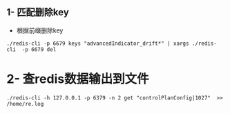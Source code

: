 ## 1- 匹配删除key 

- 根据前缀删除key

```shell
./redis-cli -p 6679 keys "advancedIndicator_drift*" | xargs ./redis-cli  -p 6679 del
```



# 2- 查redis数据输出到文件

```shell
./redis-cli -h 127.0.0.1 -p 6379 -n 2 get "controlPlanConfig|1027"  >> /home/re.log
```



